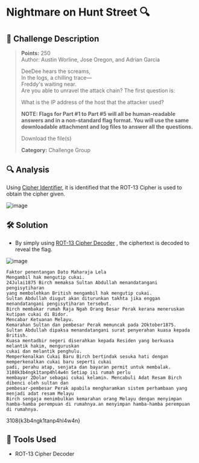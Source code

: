 # Nightmare on Hunt Street 🔍

## 🧾 Challenge Description
> **Points:** 250   
> Author: Austin Worline, Jose Oregon, and Adrian Garcia
> 
> DeeDee hears the screams,<br>
> In the logs, a chilling trace—<br>
> Freddy's waiting near.<br>
> Are you able to unravel the attack chain? The first question is:
>
> What is the IP address of the host that the attacker used?
> 
> **NOTE: Flags for Part #1 to Part #5 will all be human-readable answers and in a non-standard flag format. You will use the same downloadable attachment and log files to answer all the questions.**
> 
> Download the file(s) 
> 
> **Category:** Challenge Group 


## 🔍 Analysis 
Using [Cipher Identifier](https://www.dcode.fr/cipher-identifier), it is identified that the ROT-13 Cipher is used to obtain the cipher given.

![image](https://github.com/user-attachments/assets/80706fdc-cc6f-4a0a-99a9-7982508ae883)



## 🛠️ Solution
- By simply using [ROT-13 Cipher Decoder](https://www.dcode.fr/rot-13-cipher) , the ciphertext is decoded to reveal the flag.

![image](https://github.com/user-attachments/assets/4effbdae-9a14-43e7-a961-12d70a24bac2)
```
Faktor penentangan Dato Maharaja Lela
Mengambil hak mengutip cukai.
24Julai1875 Birch memaksa Sultan Abdullah menandatangani pengisytiharan
yang membolehkan British mengambil hak mengutip cukai.
Sultan Abdullah diugut akan diturunkan takhta jika enggan menandatangani pengisytiharan tersebut.
Birch membakar rumah Raja Ngah Orang Besar Perak kerana meneruskan kutipan cukai di Bidor.
Mencabar Ketuanan Melayu.
Kemarahan Sultan dan pembesar Perak memuncak pada 2Oktober1875.
Sultan Abdullah dipaksa menandatangani surat penyerahan kuasa kepada British.
Kuasa mentadbir negeri diserahkan kepada Residen yang berkuasa melantik hakim, menguruskan
cukai dan melantik penghulu.
Memperkenalkan Cukai Baru Birch bertindak sesuka hati dengan memperkenalkan cukai baru seperti cukai
padi, perahu atap, senjata dan bayaran permit untuk membalak. 3108k3b4ngk1tanp4hl4w4n Setiap isi rumah perlu
membayar 2Dolar sebagai cukai kelamin. Mencabuli Adat Resam Birch dibenci oleh sultan dan
pembesar-pembesar Perak apabila mengharamkan sistem perhambaan yang menjadi adat resam Melayu
Birch sengaja menimbulkan kemarahan orang Melayu dengan menyimpan hamba-hamba perempuan di rumahnya.an menyimpan hamba-hamba perempuan di rumahnya.
```
3108{k3b4ngk1tanp4hl4w4n}
  
## 🧰 Tools Used
- ROT-13 Cipher Decoder

